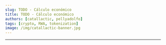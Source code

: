 ```yaml
---
slug: TODO - Cálculo económico
title: TODO - Cálculo económico
authors: [catallactic, pellyadolfo]
tags: [crypto, RWA, tokenization]
image: /img/catallactic-banner.jpg
---
```

---

